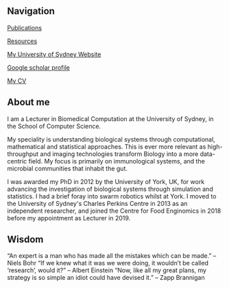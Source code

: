 ## Navigation

[Publications](https://marknormanread.github.io/publications)

[Resources](https://marknormanread.github.io/resources)

[My University of Sydney Website](https://sydney.edu.au/engineering/about/our-people/academic-staff/mark-read.html)

[Google scholar profile](https://scholar.google.co.uk/citations?user=WfvA3zIAAAAJ&hl=en&authuser=1)

[My CV](cv/MarkRead_CV.pdf)


## About me

I am a Lecturer in Biomedical Computation at the University of Sydney, in the School of Computer Science. 

My speciality is understanding biological systems through computational, mathematical and statistical approaches. This is ever more relevant as high-throughput and imaging technologies transform Biology into a more data-centric field. My focus is primarily on immunological systems, and the microbial communities that inhabit the gut.

I was awarded my PhD in 2012 by the University of York, UK, for work advancing the investigation of biological systems through simulation and statistics. I had a brief foray into swarm robotics whilst at York. I moved to the University of Sydney's Charles Perkins Centre in 2013 as an independent researcher, and joined the Centre for Food Enginomics in 2018 before my appointment as Lecturer in 2019.


## Wisdom 

“An expert is a man who has made all the mistakes which can be made.” – Niels Bohr
“If we knew what it was we were doing, it wouldn’t be called ‘research’, would it?” – Albert Einstein
“Now, like all my great plans, my strategy is so simple an idiot could have devised it.” – Zapp Brannigan
